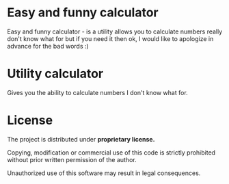 # Easy and funny calculator
Easy and funny calculator - is a utility allows you to calculate numbers really don't know what for but if you need it then ok, I would like to apologize in advance for the bad words :)

# Utility calculator
Gives you the ability to calculate numbers I don't know what for.

# License
The project is distributed under **proprietary license.**

Copying, modification or commercial use of this code is strictly prohibited without prior written permission of the author.

Unauthorized use of this software may result in legal consequences.
